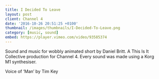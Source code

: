 ```yaml
---
title: I Decided To Leave
layout: post
client: Channel 4
date: '2016-10-26 20:51:25 +0100'
thumbnail: /images/thumbnails/I-Decided-To-Leave.png
category: [music, sound]
embed: https://player.vimeo.com/video/93585374
---
```


Sound and music for wobbly animated short by Daniel Britt. A This Is It Collective production for Channel 4.
Every sound was made using a Korg M1 synthesiser.

Voice of ‘Man’ by Tim Key
